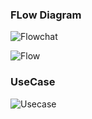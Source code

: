 ###  FLow Diagram

![Flowchat](https://user-images.githubusercontent.com/97722998/161419590-cd453ec2-e528-46ce-8950-c152cd2d8924.JPG)



![Flow](https://user-images.githubusercontent.com/97722998/161425188-3ca99fb3-a5e7-4e31-b8b0-1e61f5c05998.JPG)


### UseCase

![Usecase](https://user-images.githubusercontent.com/97722998/161425222-b2209ef8-e8bb-44b8-ba6c-e4298cd9ad2d.JPG)


